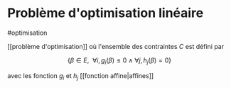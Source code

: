 # Problème d'optimisation linéaire
#optimisation 

[[problème d'optimisation]] où l'ensemble des contraintes $C$ est défini par

$$
\{ \beta \in E,\ \ \forall i, g_i(\beta) \leq 0 \ \land\  \forall j, h_j(\beta) = 0 \}
$$

avec les fonction $g_i$ et $h_j$ [[fonction affine|affines]]

